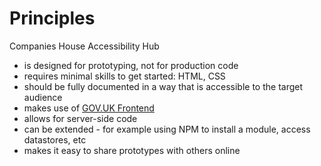 # Principles

Companies House Accessibility Hub

- is designed for prototyping, not for production code
- requires minimal skills to get started: HTML, CSS
- should be fully documented in a way that is accessible to the target audience
- makes use of [GOV.UK Frontend](https://github.com/alphagov/govuk-frontend)
- allows for server-side code
- can be extended - for example using NPM to install a module, access datastores, etc
- makes it easy to share prototypes with others online
